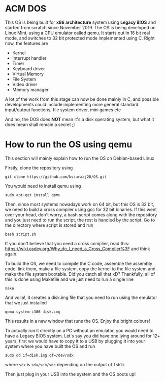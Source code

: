 # ACM DOS
This OS is being built for **x86 architecture** system using **Legacy BIOS** and started from scratch since November 2019. The OS is being developed on Linux Mint, using a CPU emulator called qemu. It starts out in 16 bit real mode, and switches to 32 bit protected mode implemented using C. Right now, the features are
- Kernel
- Interrupt handler
- Timer
- Keyboard driver
- Virtual Memory
- File System
- Video driver
- Memory manager

A lot of the work from this stage can now be done mainly in C, and possible developments could include implementing more general standard input/output functions, file system driver, mini games etc

And no, the DOS does **NOT** mean it's a disk operating system, but what it does mean shall remain a secret ;)

# How to run the OS using qemu
This section will mainly explain how to run the OS on Debian-based Linux

Firstly, clone the repository using

`git clone https://github.com/kssuraaj28/OS.git`

You would need to install qemu using

`sudo apt-get install qemu`

Then, since most systems nowadays work on 64 bit, but this OS is 32 bit, we need to build a cross compiler using gcc for 32 bit binaries. If this went over your head, don't worry, a bash script comes along with the repository and you just need to run the script, the rest is handled by the script. Go to the directory where script is stored and run

`bash script.sh`

If you don't believe that you need a cross complier, read this: https://wiki.osdev.org/Why_do_I_need_a_Cross_Compiler%3F and think again.

To build the OS, we need to compile the C code, assemble the assembly code, link them, make a file system, copy the kernel to the file system and make the file system bootable. Did you catch all that xD? Thankfully, all of this is done using Makefile and we just need to run a single line

`make`

And voila!, it creates a disk.img file that you need to run using the emulator that we just installed

`qemu-system-i386 disk.img`

This results in a new window that runs the OS. Enjoy the bright colours!

To actually run it directly on a PC without an emulator, you would need to have a Legacy BIOS system. Let's say you did have one lying around for 12+ years, first we would have to copy it to a USB by plugging it into your system where you have built the OS and run

`sudo dd if=disk.img of=/dev/sdx` 

where `sdx` is `sda/sdb/sdc` depending on the output of `lsblk`

Then just plug in your USB into the system and the OS boots up!
